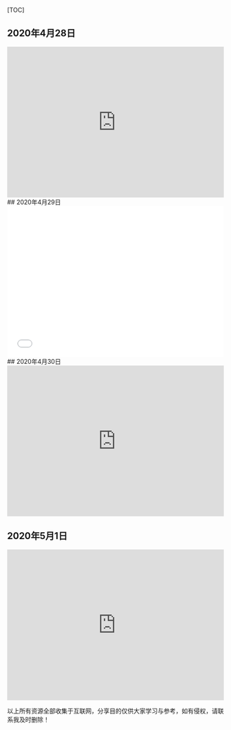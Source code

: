 

[TOC]



## 2020年4月28日

<iframe src="https://player.bilibili.com/player.html?aid=840389750&bvid=BV1f54y197N6&cid=183708232&page=1" scrolling="no" border="0" frameborder="no" framespacing="0" allowfullscreen="true" height="350px"  width="100%" > </iframe>
## 2020年4月29日

<iframe src="//player.bilibili.com/player.html?aid=285237738&bvid=BV1if4y1U7iL&cid=177653016&page=1" scrolling="no" border="0" frameborder="no" framespacing="0" allowfullscreen="true" height="350px"  width="100%" > </iframe>
## 2020年4月30日

<iframe src="https://ev.phncdn.com/videos/202003/07/290782692/480P_600K_290782692.mp4?validfrom=1588343224&validto=1588350424&rate=500k&burst=1000k&hash=mSOJj3k44UnYASvqgyX9LM%2FEjQs%3D" scrolling="no" border="0" frameborder="no" framespacing="0" allowfullscreen="true" height="350px"  width="100%" > </iframe>

## 2020年5月1日

<iframe src="https://ev.phncdn.com/videos/201912/20/270013401/720P_4000K_270013401.mp4?validfrom=1588343768&validto=1588350968&rate=500k&burst=1800k&hash=0aAhX9x6nkXFnpx1Qm5LTLGaQeg%3D" scrolling="no" border="0" frameborder="no" framespacing="0" allowfullscreen="true" height="350px"  width="100%" > </iframe>

以上所有资源全部收集于互联网，分享目的仅供大家学习与参考，如有侵权，请联系我及时删除！